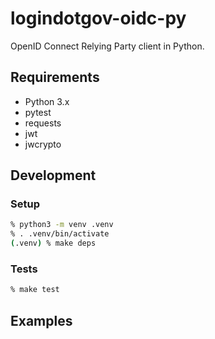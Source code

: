 # logindotgov-oidc-py

OpenID Connect Relying Party client in Python.

## Requirements

* Python 3.x
* pytest
* requests
* jwt
* jwcrypto

## Development

### Setup

```sh
% python3 -m venv .venv
% . .venv/bin/activate
(.venv) % make deps
```

### Tests

```sh
% make test
```

## Examples
